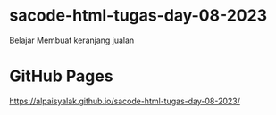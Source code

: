 # sacode-html-tugas-day-08-2023
Belajar Membuat keranjang jualan

# GitHub Pages
https://alpaisyalak.github.io/sacode-html-tugas-day-08-2023/